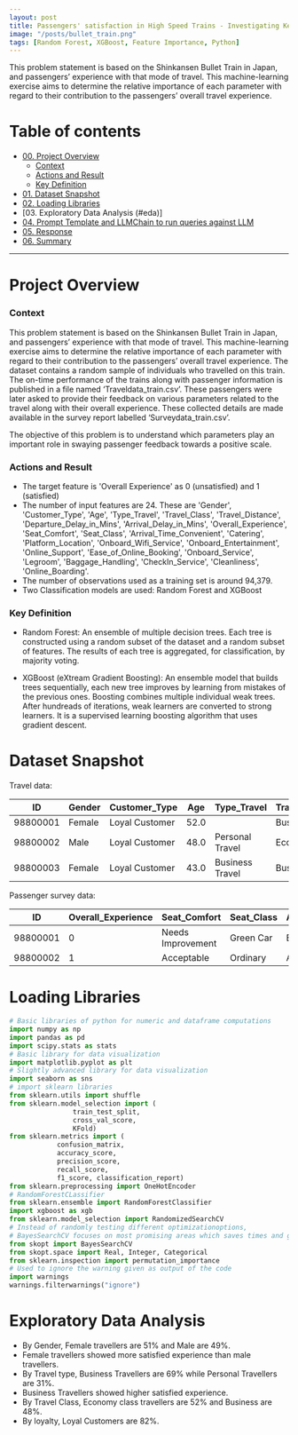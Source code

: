 ```yaml
---
layout: post
title: Passengers' satisfaction in High Speed Trains - Investigating Key Features 
image: "/posts/bullet_train.png"
tags: [Random Forest, XGBoost, Feature Importance, Python]
---
```


This problem statement is based on the Shinkansen Bullet Train in Japan, and passengers’ experience with that mode of travel. This machine-learning
exercise aims to determine the relative importance of each parameter with regard to their contribution to the passengers’ overall travel experience. 

# Table of contents

- [00. Project Overview](#overview-main)
    - [Context](#overview-context)
    - [Actions and Result](#overview-actions)
    - [Key Definition](#overview-definition)
- [01. Dataset Snapshot](#dataset-snapshot)
- [02. Loading Libraries](#loading-libraries)
- [03. Exploratory Data Analysis (#eda)]
- [04. Prompt Template and LLMChain to run queries against LLM](#Prompt-LLMChain)
- [05. Response](#response)
- [06. Summary](#summary)
  
___

# Project Overview  <a name="overview-main"></a>

### Context <a name="overview-context"></a>

This problem statement is based on the Shinkansen Bullet Train in Japan, and passengers’ experience with that mode of travel. This machine-learning
exercise aims to determine the relative importance of each parameter with regard to their contribution to the passengers’ overall travel experience. The
dataset contains a random sample of individuals who travelled on this train. The on-time performance of the trains along with passenger information is
published in a file named ‘Traveldata_train.csv’. These passengers were later asked to provide their feedback on various parameters related to the
travel along with their overall experience. These collected details are made available in the survey report labelled ‘Surveydata_train.csv’.  

The objective of this problem is to understand which parameters play an important role in swaying passenger feedback towards a positive scale.

### Actions and Result<a name="overview-actions"></a>

- The target feature is 'Overall Experience' as 0 (unsatisfied) and 1 (satisfied)
- The number of input features are 24. These are 'Gender', 'Customer_Type', 'Age', 'Type_Travel', 'Travel_Class', 'Travel_Distance', 'Departure_Delay_in_Mins', 'Arrival_Delay_in_Mins', 'Overall_Experience', 'Seat_Comfort', 'Seat_Class', 'Arrival_Time_Convenient', 'Catering', 'Platform_Location', 'Onboard_Wifi_Service', 'Onboard_Entertainment', 'Online_Support', 'Ease_of_Online_Booking', 'Onboard_Service', 'Legroom', 'Baggage_Handling', 'CheckIn_Service', 'Cleanliness', 'Online_Boarding'.
- The number of observations used as a training set is around 94,379.
- Two Classification models are used: Random Forest and XGBoost

### Key Definition <a name="overview-definition"></a>

- Random Forest: An ensemble of multiple decision trees. Each tree is constructed using a random subset of the dataset and a random subset of features. The results of each tree is aggregated, for classification, by majority voting.

- XGBoost (eXtream Gradient Boosting): An ensemble model that builds trees sequentially, each new tree improves by learning from mistakes of the previous ones. Boosting combines multiple individual weak trees. After hundreads of iterations, weak learners are converted to strong learners. It is a supervised learning boosting algorithm that uses gradient descent.    


# Dataset Snapshot <a name="dataset-snapshot"></a>

Travel data:


| ID |Gender |	Customer_Type |	Age	| Type_Travel |	Travel_Class | Travel_Distance | Departure_Delay_in_Mins | Arrival_Delay_in_Mins |
| --- | --- |	--- |	---	| --- | --- | --- | --- | --- |
| 98800001 | Female	| Loyal Customer| 52.0| 	| Business | 272 |	0.0 |	5.0 |
|98800002 |	Male | Loyal Customer	 |48.0	|Personal Travel |Eco|	2200|	9.0|	0.0|
|98800003 | Female |Loyal Customer |43.0 |	Business Travel|	Business|	1061|	77.0|	119.0|

Passenger survey data:

| ID	| Overall_Experience | Seat_Comfort | Seat_Class | Arrival_Time_Convenient | Catering | Platform_Location | Onboard_Wifi_Service | Onboard_Entertainment | Online_Support | Ease_of_Online_Booking | Onboard_Service | Legroom |	Baggage_Handling |	CheckIn_Service |	Cleanliness	| Online_Boarding |
| --- | --- | --- | --- | --- | --- | --- | --- | --- | --- | --- | --- | --- |	--- |	--- |	---	| --- | 
| 98800001 | 0 | Needs Improvement | Green Car | Excellent | Excellent | Very Convenient | Good | Needs Improvement | Acceptable | Needs Improvement | Needs Improvement | Acceptable |	Needs Improvement |	Good | Needs  Improvement |Poor|
|98800002 |	1 | Acceptable | Ordinary |	Acceptable | Acceptable | Manageable | Needs Improvement |	Good | Excellent | Good | Good | Good |	Good |	Good |	Good |	Good |


# Loading Libraries <a name="loading-libraries"></a>

```python
# Basic libraries of python for numeric and dataframe computations
import numpy as np
import pandas as pd
import scipy.stats as stats
# Basic library for data visualization
import matplotlib.pyplot as plt
# Slightly advanced library for data visualization
import seaborn as sns
# import sklearn libraries
from sklearn.utils import shuffle
from sklearn.model_selection import (
                train_test_split, 
                cross_val_score, 
                KFold)
from sklearn.metrics import (
            confusion_matrix, 
            accuracy_score, 
            precision_score, 
            recall_score, 
            f1_score, classification_report)
from sklearn.preprocessing import OneHotEncoder
# RandomForestCLassifier
from sklearn.ensemble import RandomForestClassifier
import xgboost as xgb
from sklearn.model_selection import RandomizedSearchCV
# Instead of randomly testing different optimizationoptions, 
# BayesSearchCV focuses on most promising areas which saves times and gives better result
from skopt import BayesSearchCV
from skopt.space import Real, Integer, Categorical
from sklearn.inspection import permutation_importance
# Used to ignore the warning given as output of the code
import warnings
warnings.filterwarnings("ignore")
```

# Exploratory Data Analysis <a name="eda"> </a>

- By Gender, Female travellers are 51% and Male are 49%.
- Female travellers showed more satisfied experience than male travellers.
- By Travel type, Business Travellers are 69% while Personal Travellers are 31%.
- Business Travellers showed higher satisfied experience. 
- By Travel Class, Economy class travellers are 52% and Business are 48%.
- By loyalty, Loyal Customers are 82%.
